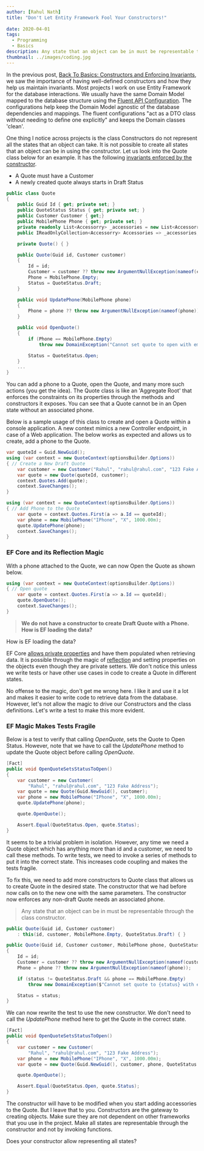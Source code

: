 ```yaml
---
author: [Rahul Nath]
title: "Don't Let Entity Framework Fool Your Constructors!"
  
date: 2020-04-01
tags:
  - Programming
  - Basics
description: Any state that an object can be in must be representable through the class constructor.
thumbnail: ../images/coding.jpg
---
```


In the previous post, [Back To Basics: Constructors and Enforcing Invariants](/blog/constructor_and_constraints/), we saw the importance of having well-defined constructors and how they help us maintain invariants. Most projects I work on use Entity Framework for the database interactions. We usually have the same Domain Model mapped to the database structure using the [Fluent API Configuration](https://www.learnentityframeworkcore.com/configuration/fluent-api). The configurations help keep the Domain Model agnostic of the database dependencies and mappings. The fluent configurations "act as a DTO class without needing to define one explicitly" and keeps the Domain classes 'clean'.

One thing I notice across projects is the class Constructors do not represent all the states that an object can take. It is not possible to create all states that an object can be in using the constructor. Let us look into the Quote class below for an example. It has the following [invariants enforced by the constructor](/blog/constructor_and_constraints/).

- A Quote must have a Customer
- A newly created quote always starts in Draft Status

```csharp
public class Quote
{
    public Guid Id { get; private set; }
    public QuoteStatus Status { get; private set; }
    public Customer Customer { get;}
    public MobilePhone Phone { get; private set; }
    private readonly List<Accessorry> _accessories = new List<Accessorry>();
    public IReadOnlyCollection<Accessorry> Accessories => _accessories;

    private Quote() { }

    public Quote(Guid id, Customer customer)
    {
        Id = id;
        Customer = customer ?? throw new ArgumentNullException(nameof(customer));
        Phone = MobilePhone.Empty;
        Status = QuoteStatus.Draft;
    }

    public void UpdatePhone(MobilePhone phone)
    {
        Phone = phone ?? throw new ArgumentNullException(nameof(phone));
    }

    public void OpenQuote()
    {
        if (Phone == MobilePhone.Empty)
            throw new DomainException("Cannot set quote to open with empty phone");

        Status = QuoteStatus.Open;
    }
    ...
}
```

You can add a phone to a Quote, open the Quote, and many more such actions (you get the idea). The Quote class is like an 'Aggregate Root' that enforces the constraints on its properties through the methods and constructors it exposes. You can see that a Quote cannot be in an Open state without an associated phone.

Below is a sample usage of this class to create and open a Quote within a console application. A new context mimics a new Controller endpoint, in case of a Web application. The below works as expected and allows us to create, add a phone to the Quote.

```csharp
var quoteId = Guid.NewGuid();
using (var context = new QuoteContext(optionsBuilder.Options))
{ // Create a New Draft Quote
    var customer = new Customer("Rahul", "rahul@rahul.com", "123 Fake Address");
    var quote = new Quote(quoteId, customer);
    context.Quotes.Add(quote);
    context.SaveChanges();
}

using (var context = new QuoteContext(optionsBuilder.Options))
{ // Add Phone to the Quote
    var quote = context.Quotes.First(a => a.Id == quoteId);
    var phone = new MobilePhone("IPhone", "X", 1000.00m);
    quote.UpdatePhone(phone);
    context.SaveChanges();
}
```

### EF Core and its Reflection Magic

With a phone attached to the Quote, we can now Open the Quote as shown below.

```csharp
using (var context = new QuoteContext(optionsBuilder.Options))
{ // Open quote
    var quote = context.Quotes.First(a => a.Id == quoteId);
    quote.OpenQuote();
    context.SaveChanges();
}
```

> **We do not have a constructor to create Draft Quote with a Phone. How is EF loading the data?**

How is EF loading the data?

EF Core [allows private properties](https://docs.microsoft.com/en-us/ef/core/modeling/constructors#read-only-properties) and have them populated when retrieving data. It is possible through the magic of [reflection](https://docs.microsoft.com/en-us/dotnet/csharp/programming-guide/concepts/reflection) and setting properties on the objects even though they are private setters.
We don't notice this unless we write tests or have other use cases in code to create a Quote in different states.

No offense to the magic, don't get me wrong here. I like it and use it a lot and makes it easier to write code to retrieve data from the database. However, let's not allow the magic to drive our Constructors and the class definitions. Let's write a test to make this more evident.

### EF Magic Makes Tests Fragile

Below is a test to verify that calling _OpenQuote_, sets the Quote to Open Status. However, note that we have to call the _UpdatePhone_ method to update the Quote object before calling _OpenQuote_.

```csharp
[Fact]
public void OpenQuoteSetsStatusToOpen()
{
    var customer = new Customer(
        "Rahul", "rahul@rahul.com", "123 Fake Address");
    var quote = new Quote(Guid.NewGuid(), customer);
    var phone = new MobilePhone("IPhone", "X", 1000.00m);
    quote.UpdatePhone(phone);

    quote.OpenQuote();

    Assert.Equal(QuoteStatus.Open, quote.Status);
}
```

It seems to be a trivial problem in isolation. However, any time we need a Quote object which has anything more than id and a customer, we need to call these methods. To write tests, we need to invoke a series of methods to put it into the correct state. This increases code coupling and makes the tests fragile.

To fix this, we need to add more constructors to Quote class that allows us to create Quote in the desired state. The constructor that we had before now calls on to the new one with the same parameters. The constructor now enforces any non-draft Quote needs an associated phone.

> Any state that an object can be in must be representable through the class constructor.

```csharp
public Quote(Guid id, Customer customer)
    : this(id, customer, MobilePhone.Empty, QuoteStatus.Draft) { }

public Quote(Guid id, Customer customer, MobilePhone phone, QuoteStatus status)
{
    Id = id;
    Customer = customer ?? throw new ArgumentNullException(nameof(customer));
    Phone = phone ?? throw new ArgumentNullException(nameof(phone));

    if (status != QuoteStatus.Draft && phone == MobilePhone.Empty)
        throw new DomainException($"Cannot set quote to {status} with empty phone");

    Status = status;
}
```

We can now rewrite the test to use the new constructor. We don't need to call the _UpdatePhone_ method here to get the Quote in the correct state.

```csharp
[Fact]
public void OpenQuoteSetsStatusToOpen()
{
    var customer = new Customer(
        "Rahul", "rahul@rahul.com", "123 Fake Address");
    var phone = new MobilePhone("IPhone", "X", 1000.00m);
    var quote = new Quote(Guid.NewGuid(), customer, phone, QuoteStatus.Draft);

    quote.OpenQuote();

    Assert.Equal(QuoteStatus.Open, quote.Status);
}
```

The constructor will have to be modified when you start adding accessories to the Quote. But I leave that to you. Constructors are the gateway to creating objects. Make sure they are not dependent on other frameworks that you use in the project. Make all states are representable through the constructor and not by invoking functions.

Does your constructor allow representing all states?
